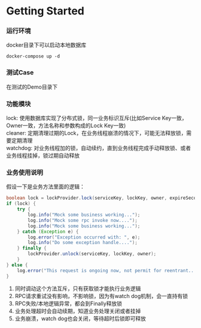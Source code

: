 # Getting Started

### 运行环境
docker目录下可以启动本地数据库
```
docker-compose up -d
```

### 测试Case
在测试的Demo目录下

### 功能模块
lock: 使用数据库实现了分布式锁，同一业务标识互斥(比如Service Key一致，Owner一致，方法名称和参数构成的Lock Key一致)  
cleaner: 定期清理过期的Lock，在业务线程崩溃的情况下，可能无法释放锁，需要定期清理  
watchdog: 对业务线程加的锁，自动续约，直到业务线程完成手动释放锁、或者业务线程挂掉，锁过期自动释放  


### 业务使用说明

假设一下是业务方法里面的逻辑：
```Java
boolean lock = lockProvider.lock(serviceKey, lockKey, owner, expireSeconds);
if (lock) {
    try {
        log.info("Mock some business working...");
        log.info("Mock some rpc invoke now....");
        log.info("Mock some business working...");
    } catch (Exception e) {
        log.error("Exception occurred with: ", e);
        log.info("Do some exception handle....");
    } finally {
        lockProvider.unlock(serviceKey, lockKey, owner);
    }
} else {
    log.error("This request is ongoing now, not permit for reentrant...");
}
```
1. 同时调动这个方法互斥，只有获取锁才能执行业务逻辑
2. RPC请求重试没有影响，不影响锁，因为有watch dog机制，会一直持有锁
3. RPC失败/本地逻辑异常，都会到Finally释放锁
4. 业务处理超时会自动续期，知道业务处理关闭或者挂掉
5. 业务崩溃，watch dog也会关闭，等待超时后锁即可释放